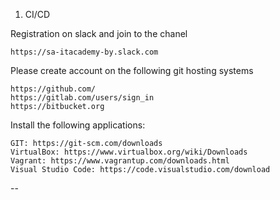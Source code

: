 01. CI/CD

Registration on slack and join to the chanel

    https://sa-itacademy-by.slack.com

Please create account on the following git hosting systems

    https://github.com/
    https://gitlab.com/users/sign_in
    https://bitbucket.org

Install the following applications:

    GIT: https://git-scm.com/downloads
    VirtualBox: https://www.virtualbox.org/wiki/Downloads
    Vagrant: https://www.vagrantup.com/downloads.html
    Visual Studio Code: https://code.visualstudio.com/download

--
